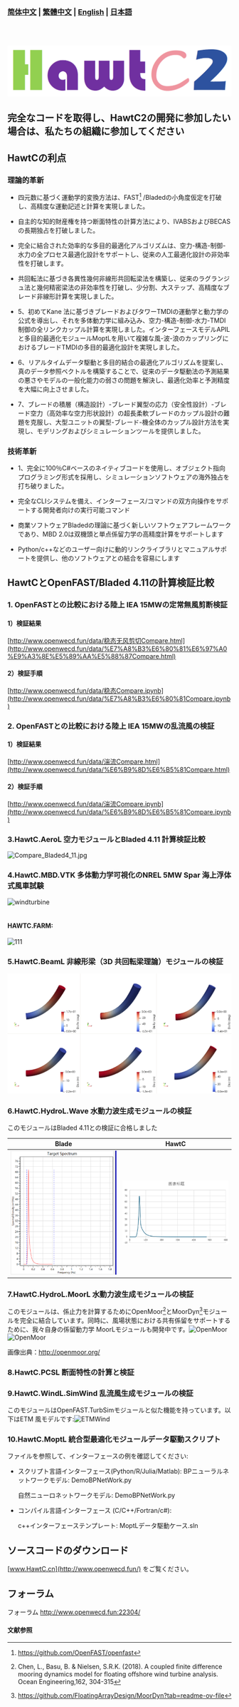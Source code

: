 ### [简体中文](./README.md) | [繁體中文](./README_FCN.md) | [English](./README_EN.md) | [日本語](./README_JP.md)
</br>
</br>

![HawtC](./docs/image/TheoryManualandBarchMarkreport/图标.png)

##   完全なコードを取得し、HawtC2の開発に参加したい場合は、私たちの組織に参加してください

##   HawtCの利点

###   理論的革新

*     
    四元数に基づく運動学的変換方法は、FAST[^1] /Bladedの小角度仮定を打破し、高精度な運動記述と計算を実現しました。  
    
*     
    自主的な知的財産権を持つ断面特性の計算方法により、IVABSおよびBECASの長期独占を打破しました。  
    
*     
    完全に結合された効率的な多目的最適化アルゴリズムは、空力-構造-制御-水力の全プロセス最適化設計をサポートし、従来の人工最適化設計の非効率性を打破します。  
    
*     
    共回転法に基づき各異性幾何非線形共回転梁法を構築し、従来のラグランジュ法と幾何精密梁法の非効率性を打破し、少分割、大ステップ、高精度なブレード非線形計算を実現しました。  
    
*     
    5、初めてKane 法に基づきブレードおよびタワーTMDIの運動学と動力学の公式を導出し、それを多体動力学に組み込み、空力-構造-制御-水力-TMDI 制御の全リンクカップル計算を実現しました。インターフェースモデルAPILと多目的最適化モジュールMoptLを用いて複雑な風-波-浪のカップリングにおけるブレードTMDIの多目的最適化設計を実現しました。  

*     
    6、リアルタイムデータ駆動と多目的結合の最適化アルゴリズムを提案し、真のデータ参照ベクトルを構築することで、従来のデータ駆動法の予測結果の悪さやモデルの一般化能力の弱さの問題を解決し、最適化効率と予測精度を大幅に向上させました。  
    
*     
    7、ブレードの積層（構造設計）-ブレード翼型の応力（安全性設計）-ブレード空力（高効率な空力形状設計）の超長柔軟ブレードのカップル設計の難題を克服し、大型ユニットの翼型-ブレード-機全体のカップル設計方法を実現し、モデリングおよびシミュレーションツールを提供しました。  
      
    

###   技術革新  

*     
    1、完全に100％C#ベースのネイティブコードを使用し、オブジェクト指向プログラミング形式を採用し、シミュレーションソフトウェアの海外独占を打ち破りました。  
    
*     
    完全なCLIシステムを備え、インターフェース/コマンドの双方向操作をサポートする開発者向けの実行可能コマンド  
    
*     
    商業ソフトウェアBladedの理論に基づく新しいソフトウェアフレームワークであり、MBD 2.0は双機頭と単点係留力学の高精度計算をサポートします  
    
*     
    Python/c++などのユーザー向けに動的リンクライブラリとマニュアルサポートを提供し、他のソフトウェアとの結合を容易にします  
    

##   HawtCとOpenFAST/Bladed 4.11の計算検証比較

###   1\. OpenFASTとの比較における陸上 IEA 15MWの定常無風剪断検証

####   1）検証結果

[http://www.openwecd.fun/data/稳态无风剪切Compare.html](http://www.openwecd.fun/data/%E7%A8%B3%E6%80%81%E6%97%A0%E9%A3%8E%E5%89%AA%E5%88%87Compare.html)

####   2）検証手順

[http://www.openwecd.fun/data/稳态Compare.ipynb](http://www.openwecd.fun/data/%E7%A8%B3%E6%80%81Compare.ipynb)

###   2\. OpenFASTとの比較における陸上 IEA 15MWの乱流風の検証

####   1）検証結果

[http://www.openwecd.fun/data/湍流Compare.html](http://www.openwecd.fun/data/%E6%B9%8D%E6%B5%81Compare.html)

####   2）検証手順

[http://www.openwecd.fun/data/湍流Compare.ipynb](http://www.openwecd.fun/data/%E6%B9%8D%E6%B5%81Compare.ipynb)

###   3.HawtC.AeroL 空力モジュールとBladed 4.11 計算検証比較

![Compare_Bladed4_11.jpg](./docs/Compare_Bladed4_11.jpg)

###   4.HawtC.MBD.VTK 多体動力学可視化のNREL 5MW Spar 海上浮体式風車試験

![windturbine](./docs/image/TheoryManualandBarchMarkreport/12.webp)
<br/>
<br/>
#### HAWTC.FARM:

![111](./docs/image/TheoryManualandBarchMarkreport/133.webp)

###   5.HawtC.BeamL 非線形梁（3D 共回転梁理論）モジュールの検証

![windturbine](./docs/image/TheoryManualandBarchMarkreport/BeamL.png)


###   6.HawtC.HydroL.Wave 水動力波生成モジュールの検証

  
このモジュールはBladed 4.11との検証に合格しました

| Blade	| HawtC|
|----|-----|
|![Blade](./docs/image/TheoryManualandBarchMarkreport/截图_20250412034847.png)|![HawtC](./docs/image/TheoryManualandBarchMarkreport/截图_20250412034808.png)|


###   7.HawtC.HydroL.MoorL 水動力波生成モジュールの検証

  
このモジュールは、係止力を計算するためにOpenMoor[^2]とMoorDyn[^3]モジュールを完全に結合しています。同時に、風場状態における共有係留をサポートするために、我々自身の係留動力学 MoorLモジュールも開発中です。![OpenMoor](./docs/image/TheoryManualandBarchMarkreport/Case1-25.gif) ![OpenMoor](./docs/image/TheoryManualandBarchMarkreport/Case3-5.gif)

  
画像出典：http://openmoor.org/

###   8.HawtC.PCSL 断面特性の計算と検証

###   9.HawtC.WindL.SimWind 乱流風生成モジュールの検証

  
このモジュールはOpenFAST.TurbSimモジュールと似た機能を持っています。以下はETM 風モデルです:![ETMWind](./docs/image/TheoryManualandBarchMarkreport/wind.webp)

###   10.HawtC.MoptL 統合型最適化モジュールデータ駆動スクリプト

  
ファイルを参照して、インターフェースの例を確認してください:

*     
    スクリプト言語インターフェース(Python/R/Julia/Matlab): BPニューラルネットワークモデル: DemoBPNetWork.py
    
      
    自然ニューロネットワークモデル: DemoBPNetWork.py
    
*     
    コンパイル言語インターフェース (C/C++/Fortran/c#):
    
      
    c++インターフェーステンプレート: MoptLデータ駆動ケース.sln
    

##   ソースコードのダウンロード

  
[www.HawtC.cn](http://www.openwecd.fun/) をご覧ください。

##   フォーラム

  
フォーラム http://www.openwecd.fun:22304/

####   文献参照

[^1]:https://github.com/OpenFAST/openfast
[^2]:Chen, L., Basu, B. & Nielsen, S.R.K. (2018). A coupled finite difference mooring dynamics model for floating offshore wind turbine analysis. Ocean Engineering,162, 304-315
[^3]:https://github.com/FloatingArrayDesign/MoorDyn?tab=readme-ov-file
